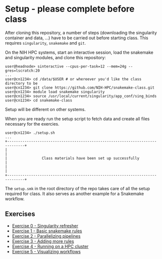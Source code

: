 
Setup - please complete before class
================================================================================


After cloning this repository, a number of steps (downloading the singularity
container and data, ...) have to be carried out before starting class. This
requires `singularity`, `snakemake` and `git`.



On the NIH HPC systems, start an interactive session, load the snakemake and
singularity modules, and clone this repository:

```
user@headnode> sinteractive --cpus-per-task=12 --mem=24g --gres=lscratch:20
...
user@cn1234> cd /data/$USER # or whereever you'd like the class directory to be
user@cn1234> git clone https://github.com/NIH-HPC/snakemake-class.git
user@cn1234> module load snakemake singularity
user@cn1234> source /usr/local/current/singularity/app_conf/sing_binds
user@cn1234> cd snakemake-class
```

Setup will be different on other systems.

When you are ready run the setup script to fetch data and create all files
necessary for the exercies.

```
user@cn1234> ./setup.sh
...
+------------------------------------------------------------------------------+
|                                                                              |
|                Class materials have been set up successfully                 |
|                                                                              |
+------------------------------------------------------------------------------+
```

The `setup.smk` in the root directory of the repo takes care of all the setup
required for class. It also serves as another example for a Snakemake workflow.

## Exercises

* [Exercise 0 - Singularity refresher](/exercise00/)
* [Exercise 1 - Basic snakemake rules](/exercise01/)
* [Exercise 2 - Parallelizing pipelines](/exercise02/)
* [Exercise 3 - Adding more rules](/exercise03/)
* [Exercise 4 - Running on a HPC cluster](/exercise04/)
* [Exercise 5 - Visualizing workflows](/exercise05/)
